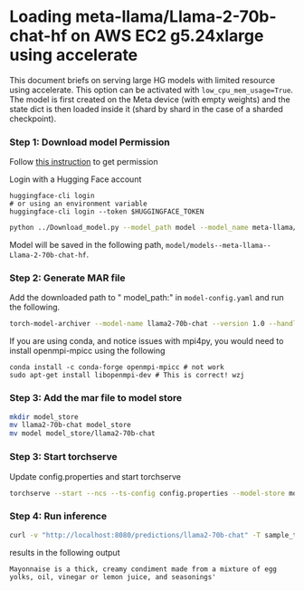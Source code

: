 # Loading meta-llama/Llama-2-70b-chat-hf on AWS EC2 g5.24xlarge using accelerate

This document briefs on serving large HG models with limited resource using accelerate. This option can be activated with `low_cpu_mem_usage=True`. The model is first created on the Meta device (with empty weights) and the state dict is then loaded inside it (shard by shard in the case of a sharded checkpoint).

### Step 1: Download model Permission

Follow [this instruction](https://huggingface.co/meta-llama/Llama-2-70b-chat-hf) to get permission

Login with a Hugging Face account
```
huggingface-cli login
# or using an environment variable
huggingface-cli login --token $HUGGINGFACE_TOKEN
```

```bash
python ../Download_model.py --model_path model --model_name meta-llama/Llama-2-70b-chat-hf
```
Model will be saved in the following path, `model/models--meta-llama--Llama-2-70b-chat-hf`.

### Step 2: Generate MAR file

Add the downloaded path to " model_path:" in `model-config.yaml` and run the following.

```bash
torch-model-archiver --model-name llama2-70b-chat --version 1.0 --handler custom_handler.py --config-file model-config.yaml -r requirements.txt --archive-format no-archive
```

If you are using conda, and notice issues with mpi4py, you would need to install openmpi-mpicc using the following

```
conda install -c conda-forge openmpi-mpicc # not work
sudo apt-get install libopenmpi-dev # This is correct! wzj
```



### Step 3: Add the mar file to model store

```bash
mkdir model_store
mv llama2-70b-chat model_store
mv model model_store/llama2-70b-chat
```

### Step 3: Start torchserve

Update config.properties and start torchserve

```bash
torchserve --start --ncs --ts-config config.properties --model-store model_store --models llama2-70b-chat
```

### Step 4: Run inference

```bash
curl -v "http://localhost:8080/predictions/llama2-70b-chat" -T sample_text.txt
```

results in the following output
```
Mayonnaise is a thick, creamy condiment made from a mixture of egg yolks, oil, vinegar or lemon juice, and seasonings'
```
